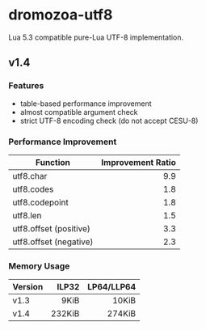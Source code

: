 # dromozoa-utf8

Lua 5.3 compatible pure-Lua UTF-8 implementation.

## v1.4

### Features

* table-based performance improvement
* almost compatible argument check
* strict UTF-8 encoding check (do not accept CESU-8)

### Performance Improvement

| Function               | Improvement Ratio |
|------------------------|------------------:|
| utf8.char              |               9.9 |
| utf8.codes             |               1.8 |
| utf8.codepoint         |               1.8 |
| utf8.len               |               1.5 |
| utf8.offset (positive) |               3.3 |
| utf8.offset (negative) |               2.3 |

### Memory Usage

| Version |  ILP32 | LP64/LLP64 |
|---------|-------:|-----------:|
| v1.3    |   9KiB |      10KiB |
| v1.4    | 232KiB |     274KiB |
